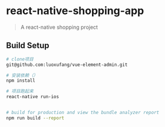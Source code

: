 # react-native-shopping-app

> A react-native shopping project

## Build Setup

``` bash
# clone项目
git@github.com:luoxufang/vue-element-admin.git

# 安装依赖（）
npm install

# 项目跑起来
react-native run-ios


# build for production and view the bundle analyzer report
npm run build --report
```
